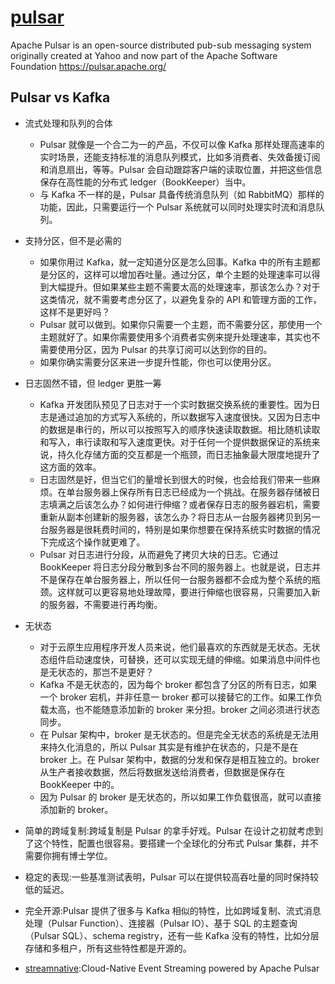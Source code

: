 # [pulsar](https://github.com/apache/pulsar)

Apache Pulsar is an open-source distributed pub-sub messaging system originally created at Yahoo and now part of the Apache Software Foundation <https://pulsar.apache.org/>

## Pulsar vs Kafka

* 流式处理和队列的合体
  - Pulsar 就像是一个合二为一的产品，不仅可以像 Kafka 那样处理高速率的实时场景，还能支持标准的消息队列模式，比如多消费者、失效备援订阅和消息扇出，等等。Pulsar 会自动跟踪客户端的读取位置，并把这些信息保存在高性能的分布式 ledger（BookKeeper）当中。
  - 与 Kafka 不一样的是，Pulsar 具备传统消息队列（如 RabbitMQ）那样的功能，因此，只需要运行一个 Pulsar 系统就可以同时处理实时流和消息队列。
* 支持分区，但不是必需的
  - 如果你用过 Kafka，就一定知道分区是怎么回事。Kafka 中的所有主题都是分区的，这样可以增加吞吐量。通过分区，单个主题的处理速率可以得到大幅提升。但如果某些主题不需要太高的处理速率，那该怎么办？对于这类情况，就不需要考虑分区了，以避免复杂的 API 和管理方面的工作，这样不是更好吗？
  - Pulsar 就可以做到。如果你只需要一个主题，而不需要分区，那使用一个主题就好了。如果你需要使用多个消费者实例来提升处理速率，其实也不需要使用分区，因为 Pulsar 的共享订阅可以达到你的目的。
  - 如果你确实需要分区来进一步提升性能，你也可以使用分区。
* 日志固然不错，但 ledger 更胜一筹
  - Kafka 开发团队预见了日志对于一个实时数据交换系统的重要性。因为日志是通过追加的方式写入系统的，所以数据写入速度很快。又因为日志中的数据是串行的，所以可以按照写入的顺序快速读取数据。相比随机读取和写入，串行读取和写入速度更快。对于任何一个提供数据保证的系统来说，持久化存储方面的交互都是一个瓶颈，而日志抽象最大限度地提升了这方面的效率。
  - 日志固然是好，但当它们的量增长到很大的时候，也会给我们带来一些麻烦。在单台服务器上保存所有日志已经成为一个挑战。在服务器存储被日志填满之后该怎么办？如何进行伸缩？或者保存日志的服务器宕机，需要重新从副本创建新的服务器，该怎么办？将日志从一台服务器拷贝到另一台服务器是很耗费时间的，特别是如果你想要在保持系统实时数据的情况下完成这个操作就更难了。
  - Pulsar 对日志进行分段，从而避免了拷贝大块的日志。它通过 BookKeeper 将日志分段分散到多台不同的服务器上。也就是说，日志并不是保存在单台服务器上，所以任何一台服务器都不会成为整个系统的瓶颈。这样就可以更容易地处理故障，要进行伸缩也很容易，只需要加入新的服务器，不需要进行再均衡。
* 无状态
  - 对于云原生应用程序开发人员来说，他们最喜欢的东西就是无状态。无状态组件启动速度快，可替换，还可以实现无缝的伸缩。如果消息中间件也是无状态的，那岂不是更好？
  - Kafka 不是无状态的，因为每个 broker 都包含了分区的所有日志，如果一个 broker 宕机，并非任意一 broker 都可以接替它的工作。如果工作负载太高，也不能随意添加新的 broker 来分担。broker 之间必须进行状态同步。
  - 在 Pulsar 架构中，broker 是无状态的。但是完全无状态的系统是无法用来持久化消息的，所以 Pulsar 其实是有维护在状态的，只是不是在 broker 上。在 Pulsar 架构中，数据的分发和保存是相互独立的。broker 从生产者接收数据，然后将数据发送给消费者，但数据是保存在 BookKeeper 中的。
  - 因为 Pulsar 的 broker 是无状态的，所以如果工作负载很高，就可以直接添加新的 broker。
* 简单的跨域复制:跨域复制是 Pulsar 的拿手好戏。Pulsar 在设计之初就考虑到了这个特性，配置也很容易。要搭建一个全球化的分布式 Pulsar 集群，并不需要你拥有博士学位。
* 稳定的表现:一些基准测试表明，Pulsar 可以在提供较高吞吐量的同时保持较低的延迟。
* 完全开源:Pulsar 提供了很多与 Kafka 相似的特性，比如跨域复制、流式消息处理（Pulsar Function）、连接器（Pulsar IO）、基于 SQL 的主题查询（Pulsar SQL）、schema registry，还有一些 Kafka 没有的特性，比如分层存储和多租户，所有这些特性都是开源的。

* [streamnative](https://streamnative.io/):Cloud-Native Event Streaming powered by Apache Pulsar
